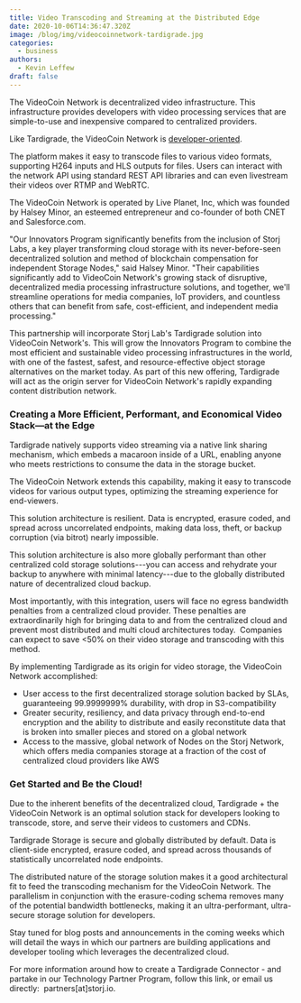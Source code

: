 ```yaml
---
title: Video Transcoding and Streaming at the Distributed Edge
date: 2020-10-06T14:36:47.320Z
image: /blog/img/videocoinnetwork-tardigrade.jpg
categories:
  - business
authors:
  - Kevin Leffew
draft: false
---
```

The VideoCoin Network is decentralized video infrastructure. This infrastructure provides developers with video processing services that are simple-to-use and inexpensive compared to centralized providers.

Like Tardigrade, the VideoCoin Network is [developer-oriented](https://docs.videocoin.network/).

The platform makes it easy to transcode files to various video formats, supporting H264 inputs and HLS outputs for files. Users can interact with the network API using standard REST API libraries and can even livestream their videos over RTMP and WebRTC.

The VideoCoin Network is operated by Live Planet, Inc, which was founded by Halsey Minor, an esteemed entrepreneur and co-founder of both CNET and Salesforce.com.

"Our Innovators Program significantly benefits from the inclusion of Storj Labs, a key player transforming cloud storage with its never-before-seen decentralized solution and method of blockchain compensation for independent Storage Nodes," said Halsey Minor. "Their capabilities significantly add to VideoCoin Network's growing stack of disruptive, decentralized media processing infrastructure solutions, and together, we'll streamline operations for media companies, IoT providers, and countless others that can benefit from safe, cost-efficient, and independent media processing."

This partnership will incorporate Storj Lab's Tardigrade solution into VideoCoin Network's. This will grow the Innovators Program to combine the most efficient and sustainable video processing infrastructures in the world, with one of the fastest, safest, and resource-effective object storage alternatives on the market today. As part of this new offering, Tardigrade will act as the origin server for VideoCoin Network's rapidly expanding content distribution network.

### Creating a More Efficient, Performant, and Economical Video Stack—at the Edge

Tardigrade natively supports video streaming via a native link sharing mechanism, which embeds a macaroon inside of a URL, enabling anyone who meets restrictions to consume the data in the storage bucket.

The VideoCoin Network extends this capability, making it easy to transcode videos for various output types, optimizing the streaming experience for end-viewers.

This solution architecture is resilient. Data is encrypted, erasure coded, and spread across uncorrelated endpoints, making data loss, theft, or backup corruption (via bitrot) nearly impossible.

This solution architecture is also  more globally performant  than other centralized cold storage solutions---you can access and rehydrate your backup to anywhere with minimal latency---due to the globally distributed nature of decentralized cloud backup.

Most importantly, with this integration, users will face no egress bandwidth penalties from a centralized cloud provider. These penalties are extraordinarily high for bringing data to and from the centralized cloud and prevent most distributed and multi cloud architectures today.  Companies can expect to save <50% on their video storage and transcoding with this method.

By implementing Tardigrade as its origin for video storage, the VideoCoin Network accomplished:

* User access to the first decentralized storage solution backed by SLAs, guaranteeing 99.9999999% durability, with drop in S3-compatibility 
* Greater security, resiliency, and data privacy through end-to-end encryption and the ability to distribute and easily reconstitute data that is broken into smaller pieces and stored on a global network
* Access to the massive, global network of Nodes on the Storj Network, which offers media companies storage at a fraction of the cost of centralized cloud providers like AWS

### Get Started and Be the Cloud!

Due to the inherent benefits of the decentralized cloud, Tardigrade + the VideoCoin Network is an optimal solution stack for developers looking to transcode, store, and serve their videos to customers and CDNs.

Tardigrade Storage is secure and globally distributed by default. Data is client-side encrypted, erasure coded, and spread across thousands of statistically uncorrelated node endpoints.

The distributed nature of the storage solution makes it a good architectural fit to feed the transcoding mechanism for the VideoCoin Network. The parallelism in conjunction with the erasure-coding schema removes many of the potential bandwidth bottlenecks, making it an ultra-performant, ultra-secure storage solution for developers.

Stay tuned for blog posts and announcements in the coming weeks which will detail the ways in which our partners are building applications and developer tooling which leverages the decentralized cloud.

For more information around how to create a Tardigrade Connector - and partake in our Technology Partner Program, follow this link, or email us directly:  partners\[at]storj.io.